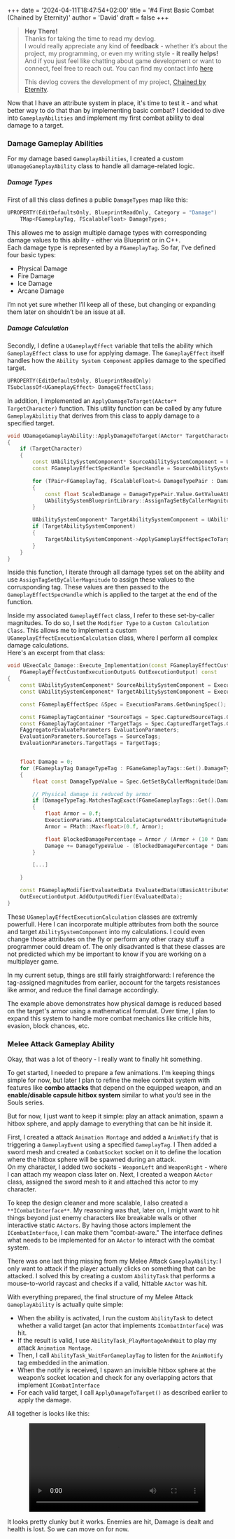 +++
date = '2024-04-11T18:47:54+02:00'
title = '#4 First Basic Combat (Chained by Eternity)'
author = 'David'
draft = false
+++

> **Hey There!**  
> Thanks for taking the time to read my devlog.  
> I would really appreciate any kind of **feedback** - whether it’s about the project, my programming, or even my writing style - **it really helps!**
> And if you just feel like chatting about game development or want to connect, feel free to reach out.
> You can find my contact info [here](https://david-burgstaller.de/about/)
>
> This devlog covers the development of my project, [Chained by Eternity](https://www.david-burgstaller.de/project/chainedbyeternity/).

Now that I have an attribute system in place, it's time to test it - and what better way to do that than by implementing basic combat?
I decided to dive into `GameplayAbilities` and implement my first combat ability to deal damage to a target.

### Damage Gameplay Abilities

For my damage based `GameplayAbilities`, I created 
a custom `UDamageGameplayAbility` class to handle all damage-related logic.

##### Damage Types

First of all this class defines a public `DamageTypes` map like this:

```cpp
UPROPERTY(EditDefaultsOnly, BlueprintReadOnly, Category = "Damage")
	TMap<FGameplayTag, FScalableFloat> DamageTypes;

```

This allowes me to assign multiple damage types with corresponding damage values to this ability - either via Blueprint or in C++.  
Each damage type is represented by a `FGameplayTag`. So far, I've defined four basic types:
- Physical Damage
- Fire Damage
- Ice Damage
- Arcane Damage

I’m not yet sure whether I’ll keep all of these, but changing or expanding them later on shouldn’t be an issue at all.

##### Damage Calculation

Secondly, I define a `UGameplayEffect` variable that tells the ability which `GameplayEffect` class to use for applying damage. The `GameplayEffect` itself handles how the `Ability System Component` applies damage to the specified target.

```cpp
UPROPERTY(EditDefaultsOnly, BlueprintReadOnly)
TSubclassOf<UGameplayEffect> DamageEffectClass;
```

In addition, I implemented an `ApplyDamageToTarget(AActor* TargetCharacter)` function. This utility function can be called by any future `GameplayAbilitiy` that derives from this class to apply damage to a specified target.

```cpp
void UDamageGameplayAbility::ApplyDamageToTarget(AActor* TargetCharacter)
{
	if (TargetCharacter)
	{
		const UAbilitySystemComponent* SourceAbilitySystemComponent = UAbilitySystemBlueprintLibrary::GetAbilitySystemComponent(GetAvatarActorFromActorInfo());
		const FGameplayEffectSpecHandle SpecHandle = SourceAbilitySystemComponent->MakeOutgoingSpec(DamageEffectClass, GetAbilityLevel(), SourceAbilitySystemComponent->MakeEffectContext());

		for (TPair<FGameplayTag, FScalableFloat>& DamageTypePair : DamageTypes)
		{
			const float ScaledDamage = DamageTypePair.Value.GetValueAtLevel(GetAbilityLevel());
			UAbilitySystemBlueprintLibrary::AssignTagSetByCallerMagnitude(SpecHandle, DamageTypePair.Key, ScaledDamage);
		}

		UAbilitySystemComponent* TargetAbilitySystemComponent = UAbilitySystemBlueprintLibrary::GetAbilitySystemComponent(TargetCharacter);
		if (TargetAbilitySystemComponent)
		{
			TargetAbilitySystemComponent->ApplyGameplayEffectSpecToTarget(*SpecHandle.Data.Get(), TargetAbilitySystemComponent);
		}
	}
}
```
Inside this function, I iterate through all damage types set on the ability and use `AssignTagSetByCallerMagnitude` to assign these values to the corrusponding tag. These values are then passed to the `GameplayEffectSpecHandle` which is applied to the target at the end of the function.

Inside my associated `GameplayEffect` class,  I refer to these set-by-caller magnitudes. To do so, I set the `Modifier Type` to a `Custom Calculation Class`. This allows me to implement a custom `UGameplayEffectExecutionCalculation` class, where I perform all complex damage calculations.  
Here's an excerpt from that class:

```cpp
void UExecCalc_Damage::Execute_Implementation(const FGameplayEffectCustomExecutionParameters& ExecutionParams, 
	FGameplayEffectCustomExecutionOutput& OutExecutionOutput) const
{
	const UAbilitySystemComponent* SourceAbilitySystemComponent = ExecutionParams.GetSourceAbilitySystemComponent();
	const UAbilitySystemComponent* TargetAbilitySystemComponent = ExecutionParams.GetTargetAbilitySystemComponent();

    const FGameplayEffectSpec &Spec = ExecutionParams.GetOwningSpec();

    const FGameplayTagContainer *SourceTags = Spec.CapturedSourceTags.GetAggregatedTags();
    const FGameplayTagContainer *TargetTags = Spec.CapturedTargetTags.GetAggregatedTags();
    FAggregatorEvaluateParameters EvaluationParameters;
    EvaluationParameters.SourceTags = SourceTags;
    EvaluationParameters.TargetTags = TargetTags;


	float Damage = 0;
	for (FGameplayTag DamageTypeTag : FGameGameplayTags::Get().DamageTypes)
	{
		float const DamageTypeValue = Spec.GetSetByCallerMagnitude(DamageTypeTag);

		// Physical damage is reduced by armor
		if (DamageTypeTag.MatchesTagExact(FGameGameplayTags::Get().Damage_Physical))
		{
            float Armor = 0.f;
            ExecutionParams.AttemptCalculateCapturedAttributeMagnitude(DamageStatics().ArmorDef, EvaluationParameters, Armor);
            Armor = FMath::Max<float>(0.f, Armor);

            float BlockedDamagePercentage = Armor / (Armor + (10 * DamageTypeValue));
            Damage += DamageTypeValue - (BlockedDamagePercentage * DamageTypeValue);
		}

        [...]

	}

    const FGameplayModifierEvaluatedData EvaluatedData(UBasicAttributeSet::GetIncomingDMGAttribute(), EGameplayModOp::Override, Damage);
    OutExecutionOutput.AddOutputModifier(EvaluatedData);
}

```

These `UGameplayEffectExecutionCalculation` classes are extremly powerfull. Here I can incorporate multiple attributes from both the source and target `AbilitySystemComponent` into my calculations. I could even change those attributes on the fly or perform any other crazy stuff a programmer could dream of. The only disadvanted is that these classes are not predicted which my be important to know if you are working on a multiplayer game.

In my current setup, things are still fairly straightforward: I reference the tag-assigned magnitudes from earlier, account for the targets resistances like armor, and reduce the final damage accordingly.

The example above demonstrates how physical damage is reduced based on the target's armor using a mathematical formulat. Over time, I plan to expand this system to handle more combat mechanics like criticle hits, 
evasion, block chances, etc.


### Melee Attack Gameplay Ability

Okay, that was a lot of theory - I really want to finally hit something.

To get started, I needed to prepare a few animations. I'm keeping things simple for now, but later I plan to refine the melee combat system with features like **combo attacks** that depend on the equipped weapon, and an **enable/disable capsule hitbox system** similar to what you’d see in the Souls series.

But for now, I just want to keep it simple: play an attack animation, spawn a hitbox sphere, and apply damage to everything that can be hit inside it.

First, I created a attack `Animation Montage` and added a `AnimNotify` that is triggering a `GameplayEvent` using a specified `GameplayTag`. I Then added a sword mesh and created a `CombatSocket` socket on it  to define the location where the hitbox sphere will be spawned during an attack.  
On my character, I added two sockets - `WeaponLeft` and `WeaponRight` - where I can attach my weapon class later on. Next, I created a weapon `AActor` class, assigned the sword mesh to it and attached this actor to my character.

To keep the design cleaner and more scalable, I also created a `**ICombatInterface**`. My reasoning was that, later on, I might want to hit things beyond just enemy characters like breakable walls or other interactive static `AActors`. By having those actors implement the `ICombatInterface`, I can make them "combat-aware." The interface defines what needs to be implemented for an `AActor` to interact with the combat system.

There was one last thing missing from my Melee Attack `GameplayAbility`: I only want to attack if the player actually clicks on something that can be attacked. I solved this by creating a custom `AbilityTask` that performs a mouse-to-world raycast and checks if a valid, hittable `AActor` was hit.

With everything prepared, the final structure of my Melee Attack `GameplayAbility` is actually quite simple:

- When the ability is activated, I run the custom `AbilityTask` to detect whether a valid target (an actor that implements `ICombatInterface`) was hit.
- If the result is valid, I use `AbilityTask_PlayMontageAndWait` to play my attack `Animation Montage`.
- Then, I call `AbilityTask_WaitForGameplayTag` to listen for the `AnimNotify` tag embedded in the animation.
- When the notify is received, I spawn an invisible hitbox sphere at the weapon’s socket location and check for any overlapping actors that implement `ICombatInterface`
- For each valid target, I call `ApplyDamageToTarget()` as described earlier to apply the damage.

All together is looks like this:

<video width="100%" controls  style="display: block; width: 80%; margin: 0 auto;">
  <source src="/videos/devlog4_CBE/FirstCombat.mp4" type="video/mp4">
</video>

It looks pretty clunky but it works. Enemies are hit, Damage is dealt and health is lost. So we can move on for now.